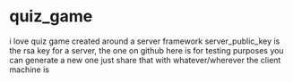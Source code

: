 # quiz_game
i love quiz game
created around a server framework
server_public_key is the rsa key for a server, the one on github here is for testing purposes you can generate a new one just share that with whatever/wherever the client machine is

